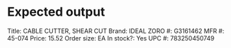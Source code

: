 # Expected output
Title: CABLE CUTTER, SHEAR CUT
Brand: IDEAL
ZORO #: G3161462
MFR #: 45-074
Price: 15.52
Order size: EA
In stock?: Yes
UPC #: 783250450749